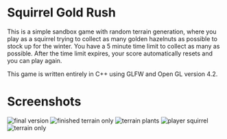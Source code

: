 # Squirrel Gold Rush
This is a simple sandbox game with random terrain generation, where you play
as a squirrel trying to collect as many golden hazelnuts as possible to stock
up for the winter. You have a 5 minute time limit to collect as many as possible.
After the time limit expires, your score automatically resets and you can play again.

This game is written entirely in C++ using GLFW and Open GL version 4.2.

# Screenshots
![final version](https://github.com/luksii/squirrel-gold-rush/blob/master/screenshots/FINAL.png)
![finished terrain only](https://github.com/luksii/squirrel-gold-rush/blob/master/screenshots/finished_terrain.png)
![terrain plants](https://github.com/luksii/squirrel-gold-rush/blob/master/screenshots/terrain_vegetation_cropped.png)
![player squirrel](https://github.com/luksii/squirrel-gold-rush/blob/master/screenshots/player_squirrel_cropped.png)
![terrain only](https://github.com/luksii/squirrel-gold-rush/blob/master/screenshots/terrain_only.png)
